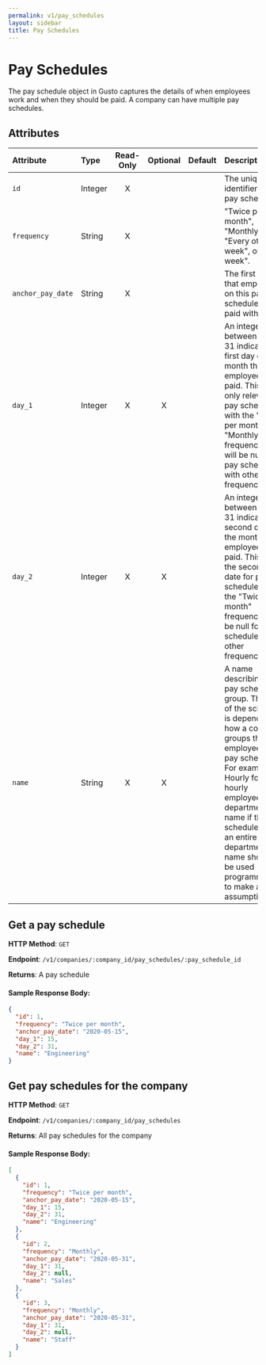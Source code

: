 ```yaml
---
permalink: v1/pay_schedules
layout: sidebar
title: Pay Schedules
---
```


# Pay Schedules

The pay schedule object in Gusto captures the details of when employees work and
when they should be paid. A company can have multiple pay schedules.

## Attributes

| Attribute                     | Type              | Read-Only | Optional | Default | Description
| :----------                   |:-------------     |:---------:|:--------:|:--------|:-------------
| `id`                          | Integer           |     X     |          |         | The unique identifier of this pay schedule
| `frequency`                     | String            |     X     |          |         | "Twice per month", "Monthly", "Every other week", or "Every week".
| `anchor_pay_date`                 | String           |     X     |          |         | The first date that employees on this pay schedule are paid with Gusto
| `day_1`                      | Integer           |     X     |     X    |         | An integer between 1 and 31 indicating the first day of the month that employees are paid. This field is only relevant for pay schedules with the "Twice per month" and "Monthly" frequencies. It will be null for pay schedules with other frequencies.
| `day_2`                      | Integer           |     X     |     X    |         | An integer between 1 and 31 indicating the second day of the month that employees are paid. This field is the second pay date for pay schedules with the "Twice per month" frequency. It will be null for pay schedules with other frequencies.
| `name`                      | String           |     X     |     X     |         | A name describing the pay schedule group. The name of the schedule is dependent on how a company groups their employees into pay schedules. For example, Hourly for all hourly employees or a department name if the pay schedule is for an entire department. This name should not be used programmatically to make any assumptions.

## Get a pay schedule

**HTTP Method**: `GET`

**Endpoint**: `/v1/companies/:company_id/pay_schedules/:pay_schedule_id`

**Returns**: A pay schedule

#### Sample Response Body:

```json
{
  "id": 1,
  "frequency": "Twice per month",
  "anchor_pay_date": "2020-05-15",
  "day_1": 15,
  "day_2": 31,
  "name": "Engineering"
}
```

## Get pay schedules for the company

**HTTP Method**: `GET`

**Endpoint**: `/v1/companies/:company_id/pay_schedules`

**Returns**: All pay schedules for the company

#### Sample Response Body:

```json
[
  {
    "id": 1,
    "frequency": "Twice per month",
    "anchor_pay_date": "2020-05-15",
    "day_1": 15,
    "day_2": 31,
    "name": "Engineering"
  },
  {
    "id": 2,
    "frequency": "Monthly",
    "anchor_pay_date": "2020-05-31",
    "day_1": 31,
    "day_2": null,
    "name": "Sales"
  },
  {
    "id": 3,
    "frequency": "Monthly",
    "anchor_pay_date": "2020-05-31",
    "day_1": 31,
    "day_2": null,
    "name": "Staff"
  }
]
```
